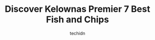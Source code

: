---
layout: ampstory
image: https://i0.wp.com/www.auto.or.id/wp-content/uploads/2023/06/dakodas-sports-bar-grill-dakodas-pub-0-kelowna-1686325461.jpeg?resize=640,853
author: techidn
featured: false
description: Kelowna, British Columbia, Canada is a haven for Fish and Chips enthusiasts, boasting an impressive array of 7 top-notch establishments. Whether youre a seasoned connoisseur or simply curio
title: Discover Kelownas Premier 7 Best Fish and Chips
cover:
   title: Discover Kelownas Premier 7 Best Fish and Chips
   subtitle: AUTO.OR.ID
   background: https://www.auto.or.id/wp-content/uploads/2023/06/dakodas-sports-bar-grill-dakodas-pub-0-kelowna-1686325461.jpeg

pages: 
 - layout: thirds
   top: <h1>#1 White Spot Kelowna</h1>
   bottom: "<p>The menu is incredibly small for breakfast and there are only 3 choices for the kids section under the breakfast section.When you get a drink menu its 98% alcohol. I w</p>"
   background: https://www.auto.or.id/wp-content/uploads/2023/06/dakodas-sports-bar-grill-dakodas-pub-1-kelowna-1686325463.jpeg
   backgroundblur: true
 - layout: thirds
   top: <h1>#2 Dakodas Sports Bar & Grill / Dakodas Pub</h1>
   bottom: "<p>Upstairs, 1574 Harvey Ave, Kelowna, BC V1Y 6G2, Canada</p>"
   background: https://www.auto.or.id/wp-content/uploads/2023/06/dakodas-sports-bar-grill-dakodas-pub-2-kelowna-1686325463.jpeg
   cta:
      link: https://www.auto.or.id/discover-kelownas-premier-7-best-fish-and-chips/
      text: Discover Kelownas Premier 7 Best Fish and Chips
 - layout: thirds
   top: <h1>#3 Tonics Pub & Grill</h1>
   bottom: "<p>1654 Ellis St, Kelowna, BC V1Y 8L1, Canada</p>"
   background: https://images.unsplash.com/photo-1625863929285-5e37a6b0df1c?ixlib=rb-4.0.3&ixid=MnwxMjA3fDB8MHxwaG90by1wYWdlfHx8fGVufDB8fHx8&auto=format&fit=crop&w=640&h=853&q=80
   cta:
      link: https://www.auto.or.id/discover-kelownas-premier-7-best-fish-and-chips/
      text: Discover Kelownas Premier 7 Best Fish and Chips
 - layout: thirds
   top: <h1>#4 OFlannigans Pub</h1>
   bottom: "<p>319 Queensway, Kelowna, BC V1Y 8E6, Canada</p>"
   background: https://images.unsplash.com/photo-1632956557796-6868d5ecc6d2?ixlib=rb-4.0.3&ixid=MnwxMjA3fDB8MHxwaG90by1wYWdlfHx8fGVufDB8fHx8&auto=format&fit=crop&w=640&h=853&q=80
   cta:
      link: https://www.auto.or.id/discover-kelownas-premier-7-best-fish-and-chips/
      text: Discover Kelownas Premier 7 Best Fish and Chips
 - layout: thirds
   top: <h1>#5 West Coast Grill & Oyster Bar Kelowna</h1>
   bottom: "<p>1675 Abbott St, Kelowna, BC V1Y 1A9, Canada</p>"
   background: https://images.unsplash.com/photo-1636325778435-585ed877d753?ixlib=rb-4.0.3&ixid=MnwxMjA3fDB8MHxwaG90by1wYWdlfHx8fGVufDB8fHx8&auto=format&fit=crop&w=640&h=853&q=80
   cta:
      link: https://www.auto.or.id/discover-kelownas-premier-7-best-fish-and-chips/
      text: Discover Kelownas Premier 7 Best Fish and Chips
 - layout: thirds
   top: <h1>#6 C-Lovers Fish & Chips</h1>
   bottom: "<p>2339 Hwy 97 N, Kelowna, BC V1X 4H9, Canada</p>"
   background: https://images.unsplash.com/photo-1474015977340-64a93f54a9f5?ixlib=rb-4.0.3&ixid=MnwxMjA3fDB8MHxwaG90by1wYWdlfHx8fGVufDB8fHx8&auto=format&fit=crop&w=640&h=853&q=80
   cta:
      link: https://www.auto.or.id/discover-kelownas-premier-7-best-fish-and-chips/
      text: Discover Kelownas Premier 7 Best Fish and Chips
 - layout: thirds
   top: <h1>#7 My Neighbourhood Restaurant</h1>
   bottom: "<p>260 Hwy 33, Kelowna, BC V1X 1X7, Canada</p>"
   background: https://images.unsplash.com/photo-1604755940773-d7d32c4e43e1?ixlib=rb-4.0.3&ixid=MnwxMjA3fDB8MHxwaG90by1wYWdlfHx8fGVufDB8fHx8&auto=format&fit=crop&w=640&h=853&q=80
   cta:
      link: https://www.auto.or.id/discover-kelownas-premier-7-best-fish-and-chips/
      text: Discover Kelownas Premier 7 Best Fish and Chips
 - layout: thirds
   middle: Continue reading...
   background: https://images.unsplash.com/photo-1625078995475-24378c4d611b?ixlib=rb-4.0.3&ixid=MnwxMjA3fDB8MHxwaG90by1wYWdlfHx8fGVufDB8fHx8&auto=format&fit=crop&w=640&h=853&q=80
   cta:
      link: https://www.auto.or.id/discover-kelownas-premier-7-best-fish-and-chips/
      text: Discover Kelownas Premier 7 Best Fish and Chips

---
